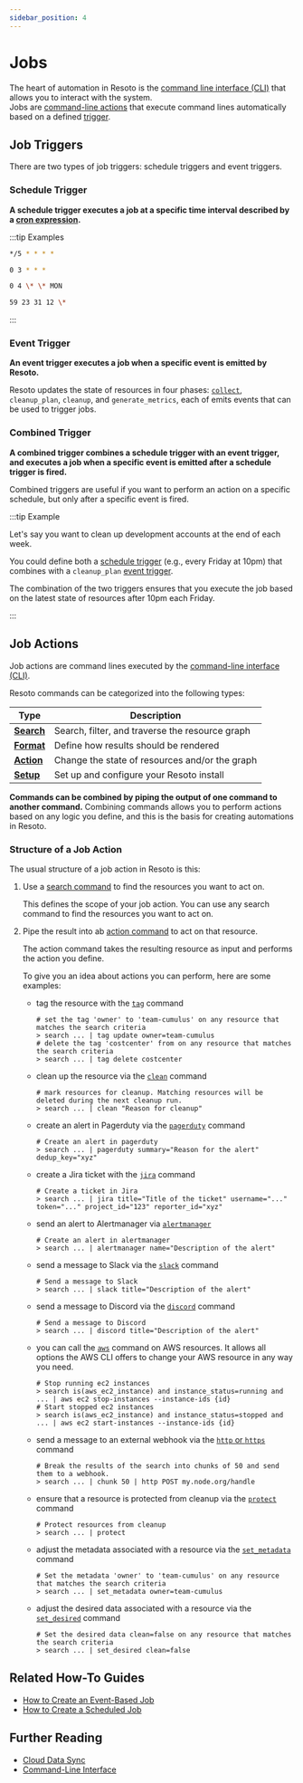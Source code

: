 ```yaml
---
sidebar_position: 4
---
```


# Jobs

The heart of automation in Resoto is the [command line interface (CLI)](../../reference/cli/index.md) that allows you to interact with the system. <br/> Jobs are [command-line actions](#job-actions) that execute command lines automatically based on a defined [trigger](#job-triggers).

## Job Triggers

There are two types of job triggers: schedule triggers and event triggers.

### Schedule Trigger

**A schedule trigger executes a job at a specific time interval described by a [cron expression](https://crontab.guru).**

:::tip Examples

```bash title="Every 5 minutes"
*/5 * * * *
```

```bash title="Every day at 3:00am"
0 3 * * *
```

```bash title="Every Monday at 4:00am"
0 4 \* \* MON
```

```bash title="Every New Year's Eve at 11:59pm"
59 23 31 12 \*
```

:::

### Event Trigger

**An event trigger executes a job when a specific event is emitted by Resoto.**

Resoto updates the state of resources in four phases: [`collect`](docs/concepts/cloud-data-sync/index.md#collect), `cleanup_plan`, `cleanup`, and `generate_metrics`, each of emits events that can be used to trigger jobs.

### Combined Trigger

**A combined trigger combines a schedule trigger with an event trigger, and executes a job when a specific event is emitted after a schedule trigger is fired.**

Combined triggers are useful if you want to perform an action on a specific schedule, but only after a specific event is fired.

:::tip Example

Let's say you want to clean up development accounts at the end of each week.

You could define both a [schedule trigger](#schedule-trigger) (e.g., every Friday at 10pm) that combines with a `cleanup_plan` [event trigger](#event-trigger).

The combination of the two triggers ensures that you execute the job based on the latest state of resources after 10pm each Friday.

:::

## Job Actions

Job actions are command lines executed by the [command-line interface (CLI)](../../reference/cli/index.md).

Resoto commands can be categorized into the following types:

| Type                                                       | Description                                     |
| ---------------------------------------------------------- | ----------------------------------------------- |
| **[Search](../../reference/cli/search-commands/index.md)** | Search, filter, and traverse the resource graph |
| **[Format](../../reference/cli/format-commands/index.md)** | Define how results should be rendered           |
| **[Action](../../reference/cli/action-commands/index.md)** | Change the state of resources and/or the graph  |
| **[Setup](../../reference/cli/setup-commands/index.md)**   | Set up and configure your Resoto install        |

**Commands can be combined by piping the output of one command to another command.** Combining commands allows you to perform actions based on any logic you define, and this is the basis for creating automations in Resoto.

### Structure of a Job Action

The usual structure of a job action in Resoto is this:

1. Use a [search command](../../reference/cli/search-commands/index.md) to find the resources you want to act on.

   This defines the scope of your job action. You can use any search command to find the resources you want to act on.

2. Pipe the result into ab [action command](../../reference/cli/action-commands/index.md) to act on that resource.

   The action command takes the resulting resource as input and performs the action you define.

   To give you an idea about actions you can perform, here are some examples:

   - tag the resource with the [`tag`](../../reference/cli/action-commands/tag/index.md) command

     ```shell title="Example"
     # set the tag 'owner' to 'team-cumulus' on any resource that matches the search criteria
     > search ... | tag update owner=team-cumulus
     # delete the tag 'costcenter' from on any resource that matches the search criteria
     > search ... | tag delete costcenter
     ```

   - clean up the resource via the [`clean`](../../reference/cli/action-commands/clean.md) command
     ```shell title="Example"
     # mark resources for cleanup. Matching resources will be deleted during the next cleanup run.
     > search ... | clean "Reason for cleanup"
     ```
   - create an alert in Pagerduty via the [`pagerduty`](../../how-to-guides/alerting/create-pagerduty-alert/index.md) command
     ```shell title="Example"
     # Create an alert in pagerduty
     > search ... | pagerduty summary="Reason for the alert" dedup_key="xyz"
     ```
   - create a Jira ticket with the [`jira`](../../how-to-guides/alerting/create-jira-issues) command
     ```shell title="Example"
     # Create a ticket in Jira
     > search ... | jira title="Title of the ticket" username="..." token="..." project_id="123" reporter_id="xyz"
     ```
   - send an alert to Alertmanager via [`alertmanager`](../../how-to-guides/alerting/send-prometheus-alertmanager-alerts)

     ```shell title="Example"
     # Create an alert in alertmanager
     > search ... | alertmanager name="Description of the alert"
     ```

   - send a message to Slack via the [`slack`](../../how-to-guides/alerting/send-slack-notifications) command
     ```shell title="Example"
     # Send a message to Slack
     > search ... | slack title="Description of the alert"
     ```
   - send a message to Discord via the [`discord`](../../how-to-guides/alerting/send-discord-notifications) command

     ```shell title="Example"
     # Send a message to Discord
     > search ... | discord title="Description of the alert"
     ```

   - you can call the [`aws`](https://some.engineering/blog/2022/12/09/resoto-at-your-command) command on AWS resources. It allows all options the AWS CLI offers to change your AWS resource in any way you need.

     ```shell title="Example"
     # Stop running ec2 instances
     > search is(aws_ec2_instance) and instance_status=running and ... | aws ec2 stop-instances --instance-ids {id}
     # Start stopped ec2 instances
     > search is(aws_ec2_instance) and instance_status=stopped and ... | aws ec2 start-instances --instance-ids {id}
     ```

   - send a message to an external webhook via the [`http` or `https`](../../reference/cli/action-commands/http.md) command
     ```shell title="Example"
     # Break the results of the search into chunks of 50 and send them to a webhook.
     > search ... | chunk 50 | http POST my.node.org/handle
     ```
   - ensure that a resource is protected from cleanup via the [`protect`](../../reference/cli/action-commands/protect.md) command
     ```shell title="Example"
     # Protect resources from cleanup
     > search ... | protect
     ```
   - adjust the metadata associated with a resource via the [`set_metadata`](../../reference/cli/action-commands/set_metadata.md) command
     ```shell title="Example"
     # Set the metadata 'owner' to 'team-cumulus' on any resource that matches the search criteria
     > search ... | set_metadata owner=team-cumulus
     ```
   - adjust the desired data associated with a resource via the [`set_desired`](../../reference/cli/action-commands/set_metadata.md) command
     ```shell title="Example"
     # Set the desired data clean=false on any resource that matches the search criteria
     > search ... | set_desired clean=false
     ```

## Related How-To Guides

- [How to Create an Event-Based Job](../../how-to-guides/automation/create-an-event-based-job.md)
- [How to Create a Scheduled Job](../../how-to-guides/automation/create-a-scheduled-job.md)

## Further Reading

- [Cloud Data Sync](docs/concepts/cloud-data-sync/index.md)
- [Command-Line Interface](../../reference/cli/index.md)
